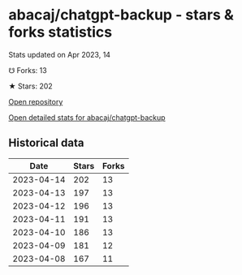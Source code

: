 # abacaj/chatgpt-backup - stars & forks statistics

Stats updated on Apr 2023, 14

☋ Forks: 13

★ Stars: 202

[Open repository](https://github.com/abacaj/chatgpt-backup)

[Open detailed stats for abacaj/chatgpt-backup](https://reviewgithub.com/rep/abacaj/chatgpt-backup)

## Historical data
| Date | Stars | Forks |
|------|-------|-------|
| 2023-04-14 | 202 | 13 | 
| 2023-04-13 | 197 | 13 | 
| 2023-04-12 | 196 | 13 | 
| 2023-04-11 | 191 | 13 | 
| 2023-04-10 | 186 | 13 | 
| 2023-04-09 | 181 | 12 | 
| 2023-04-08 | 167 | 11 | 

